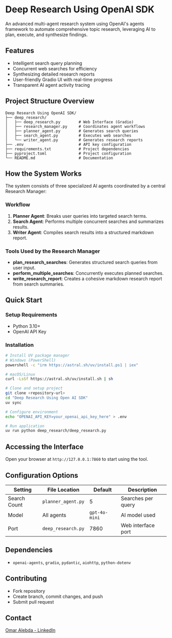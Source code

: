 # Deep Research Using OpenAI SDK

An advanced multi-agent research system using OpenAI's agents framework to automate comprehensive topic research, leveraging AI to plan, execute, and synthesize findings.

## Features

* Intelligent search query planning
* Concurrent web searches for efficiency
* Synthesizing detailed research reports
* User-friendly Gradio UI with real-time progress
* Transparent AI agent activity tracing

## Project Structure Overview

```plaintext
Deep Research Using OpenAI SDK/
├── deep_research/
│   ├── deep_research.py        # Web Interface (Gradio)
│   ├── research_manager.py     # Coordinates agent workflows
│   ├── planner_agent.py        # Generates search queries
│   ├── search_agent.py         # Executes web searches
│   └── writer_agent.py         # Generates research reports
├── .env                        # API key configuration
├── requirements.txt            # Project dependencies
├── pyproject.toml              # Project configuration
└── README.md                   # Documentation
```

## How the System Works

The system consists of three specialized AI agents coordinated by a central Research Manager:

### Workflow

1. **Planner Agent**: Breaks user queries into targeted search terms.
2. **Search Agent**: Performs multiple concurrent searches and summarizes results.
3. **Writer Agent**: Compiles search results into a structured markdown report.

### Tools Used by the Research Manager

* **plan\_research\_searches**: Generates structured search queries from user input.
* **perform\_multiple\_searches**: Concurrently executes planned searches.
* **write\_research\_report**: Creates a cohesive markdown research report from search summaries.

## Quick Start

### Setup Requirements

* Python 3.10+
* OpenAI API Key

### Installation

```bash
# Install UV package manager
# Windows (PowerShell)
powershell -c "irm https://astral.sh/uv/install.ps1 | iex"

# macOS/Linux
curl -LsSf https://astral.sh/uv/install.sh | sh

# Clone and setup project
git clone <repository-url>
cd "Deep Research Using Open AI SDK"
uv sync

# Configure environment
echo "OPENAI_API_KEY=your_openai_api_key_here" > .env

# Run application
uv run python deep_research/deep_research.py
```

## Accessing the Interface

Open your browser at `http://127.0.0.1:7860` to start using the tool.

## Configuration Options

| Setting      | File Location      | Default       | Description        |
| ------------ | ------------------ | ------------- | ------------------ |
| Search Count | `planner_agent.py` | 5             | Searches per query |
| Model        | All agents         | `gpt-4o-mini` | AI model used      |
| Port         | `deep_research.py` | 7860          | Web interface port |

## Dependencies

* `openai-agents`, `gradio`, `pydantic`, `aiohttp`, `python-dotenv`

## Contributing

* Fork repository
* Create branch, commit changes, and push
* Submit pull request

## Contact

[Omar Alebda - LinkedIn](https://www.linkedin.com/in/omaralebda/)
